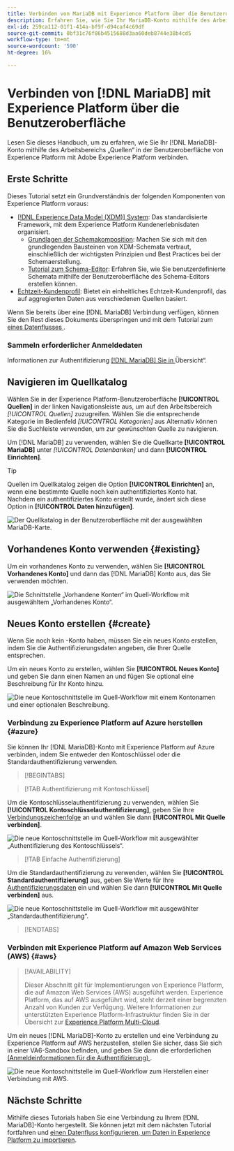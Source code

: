 ```yaml
---
title: Verbinden von MariaDB mit Experience Platform über die Benutzeroberfläche
description: Erfahren Sie, wie Sie Ihr MariaDB-Konto mithilfe des Arbeitsbereichs „Quellen“ in der Benutzeroberfläche von Experience Platform mit Experience Platform verbinden.
exl-id: 259ca112-01f1-414a-bf9f-d94caf4c69df
source-git-commit: 0bf31c76f86b4515688d3aa60deb8744e38b4cd5
workflow-type: tm+mt
source-wordcount: '590'
ht-degree: 16%

---
```


# Verbinden von [!DNL MariaDB] mit Experience Platform über die Benutzeroberfläche

Lesen Sie dieses Handbuch, um zu erfahren, wie Sie Ihr [!DNL MariaDB]-Konto mithilfe des Arbeitsbereichs „Quellen“ in der Benutzeroberfläche von Experience Platform mit Adobe Experience Platform verbinden.

## Erste Schritte

Dieses Tutorial setzt ein Grundverständnis der folgenden Komponenten von Experience Platform voraus:

* [[!DNL Experience Data Model (XDM)] System](../../../../../xdm/home.md): Das standardisierte Framework, mit dem Experience Platform Kundenerlebnisdaten organisiert.
   * [Grundlagen der Schemakomposition](../../../../../xdm/schema/composition.md): Machen Sie sich mit den grundlegenden Bausteinen von XDM-Schemata vertraut, einschließlich der wichtigsten Prinzipien und Best Practices bei der Schemaerstellung.
   * [Tutorial zum Schema-Editor](../../../../../xdm/tutorials/create-schema-ui.md): Erfahren Sie, wie Sie benutzerdefinierte Schemata mithilfe der Benutzeroberfläche des Schema-Editors erstellen können.
* [Echtzeit-Kundenprofil](../../../../../profile/home.md): Bietet ein einheitliches Echtzeit-Kundenprofil, das auf aggregierten Daten aus verschiedenen Quellen basiert.

Wenn Sie bereits über eine [!DNL MariaDB] Verbindung verfügen, können Sie den Rest dieses Dokuments überspringen und mit dem Tutorial zum [ eines Datenflusses ](../../dataflow/databases.md).

### Sammeln erforderlicher Anmeldedaten

Informationen zur Authentifizierung [[!DNL MariaDB]  Sie in ](../../../../connectors/databases/mariadb.md#prerequisites)Übersicht“.

## Navigieren im Quellkatalog

Wählen Sie in der Experience Platform-Benutzeroberfläche **[!UICONTROL Quellen]** in der linken Navigationsleiste aus, um auf den Arbeitsbereich *[!UICONTROL Quellen]* zuzugreifen. Wählen Sie die entsprechende Kategorie im Bedienfeld *[!UICONTROL Kategorien]* aus Alternativ können Sie die Suchleiste verwenden, um zur gewünschten Quelle zu navigieren.

Um [!DNL MariaDB] zu verwenden, wählen Sie die Quellkarte **[!UICONTROL MariaDB]** unter *[!UICONTROL Datenbanken]* und dann **[!UICONTROL Einrichten]**.

>[!TIP]
>
>Quellen im Quellkatalog zeigen die Option **[!UICONTROL Einrichten]** an, wenn eine bestimmte Quelle noch kein authentifiziertes Konto hat. Nachdem ein authentifiziertes Konto erstellt wurde, ändert sich diese Option in **[!UICONTROL Daten hinzufügen]**.

![Der Quellkatalog in der Benutzeroberfläche mit der ausgewählten MariaDB-Karte.](../../../../images/tutorials/create/maria-db/catalog.png)

## Vorhandenes Konto verwenden {#existing}

Um ein vorhandenes Konto zu verwenden, wählen Sie **[!UICONTROL Vorhandenes Konto]** und dann das [!DNL MariaDB] Konto aus, das Sie verwenden möchten.

![Die Schnittstelle „Vorhandene Konten“ im Quell-Workflow mit ausgewähltem „Vorhandenes Konto“.](../../../../images/tutorials/create/maria-db/existing.png)

## Neues Konto erstellen {#create}

Wenn Sie noch kein -Konto haben, müssen Sie ein neues Konto erstellen, indem Sie die Authentifizierungsdaten angeben, die Ihrer Quelle entsprechen.

Um ein neues Konto zu erstellen, wählen Sie **[!UICONTROL Neues Konto]** und geben Sie dann einen Namen an und fügen Sie optional eine Beschreibung für Ihr Konto hinzu.

![Die neue Kontoschnittstelle im Quell-Workflow mit einem Kontonamen und einer optionalen Beschreibung.](../../../../images/tutorials/create/maria-db/new.png)

### Verbindung zu Experience Platform auf Azure herstellen {#azure}

Sie können Ihr [!DNL MariaDB]-Konto mit Experience Platform auf Azure verbinden, indem Sie entweder den Kontoschlüssel oder die Standardauthentifizierung verwenden.

>[!BEGINTABS]

>[!TAB Authentifizierung mit Kontoschlüssel]

Um die Kontoschlüsselauthentifizierung zu verwenden, wählen Sie **[!UICONTROL Kontoschlüsselauthentifizierung]**, geben Sie Ihre [Verbindungszeichenfolge](../../../../connectors/databases/mariadb.md#azure) an und wählen Sie dann **[!UICONTROL Mit Quelle verbinden]**.

![Die neue Kontoschnittstelle im Quell-Workflow mit ausgewählter „Authentifizierung des Kontoschlüssels“.](../../../../images/tutorials/create/maria-db/account-key.png)

>[!TAB Einfache Authentifizierung]

Um die Standardauthentifizierung zu verwenden, wählen Sie **[!UICONTROL Standardauthentifizierung]** aus, geben Sie Werte für Ihre [Authentifizierungsdaten](../../../../connectors/databases/mariadb.md#azure) ein und wählen Sie dann **[!UICONTROL Mit Quelle verbinden]** aus.

![Die neue Kontoschnittstelle im Quell-Workflow mit ausgewählter „Standardauthentifizierung“.](../../../../images/tutorials/create/maria-db/basic-auth.png)

>[!ENDTABS]

### Verbinden mit Experience Platform auf Amazon Web Services (AWS) {#aws}

>[!AVAILABILITY]
>
>Dieser Abschnitt gilt für Implementierungen von Experience Platform, die auf Amazon Web Services (AWS) ausgeführt werden. Experience Platform, das auf AWS ausgeführt wird, steht derzeit einer begrenzten Anzahl von Kunden zur Verfügung. Weitere Informationen zur unterstützten Experience Platform-Infrastruktur finden Sie in der Übersicht zur [Experience Platform Multi-Cloud](../../../../../landing/multi-cloud.md).

Um ein neues [!DNL MariaDB]-Konto zu erstellen und eine Verbindung zu Experience Platform auf AWS herzustellen, stellen Sie sicher, dass Sie sich in einer VA6-Sandbox befinden, und geben Sie dann die erforderlichen [ (Anmeldeinformationen für die Authentifizierung) ](../../../../connectors/databases/mariadb.md#aws).

![Die neue Kontoschnittstelle im Quell-Workflow zum Herstellen einer Verbindung mit AWS.](../../../../images/tutorials/create/maria-db/basic-auth.png)

## Nächste Schritte

Mithilfe dieses Tutorials haben Sie eine Verbindung zu Ihrem [!DNL MariaDB]-Konto hergestellt. Sie können jetzt mit dem nächsten Tutorial fortfahren und [einen Datenfluss konfigurieren, um Daten in Experience Platform zu importieren](../../dataflow/databases.md).
